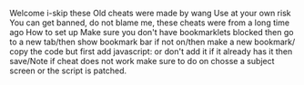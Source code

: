 Welcome i-skip these Old cheats were made by wang
Use at your own risk 
You can get banned, do not blame me, these cheats were from a long time ago
How to set up
Make sure you don't have bookmarklets blocked then go to a new tab/then show bookmark bar if not on/then make a new bookmark/ copy the code but first add javascript: or don't add it if it already has it then save/Note if cheat does not work make sure to do on chosse a subject screen or the script is patched.

